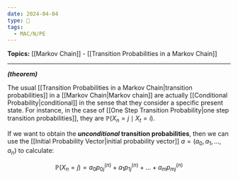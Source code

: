 ```yaml
---
date: 2024-04-04
type: 🧠
tags:
  - MAC/N/PE
---
```


**Topics:** [[Markov Chain]] - [[Transition Probabilities in a Markov Chain]]

---

_**(theorem)**_

The usual [[Transition Probabilities in a Markov Chain|transition probabilities]] in a [[Markov Chain|Markov chain]] are actually [[Conditional Probability|conditional]] in the sense that they consider a specific present state. For instance, in the case of [[One Step Transition Probability|one step transition probabilities]], they are $\mathbb{P}\left( X_{n} = j \mid X_{t} = i \right)$.

If we want to obtain the **_unconditional_ transition probabilities**, then we can use the [[Initial Probability Vector|initial probability vector]] $a = \left( a_{0}, a_{1}, \dots, a_{n} \right)$ to calculate:

$$
\mathbb{P}\left( X_{n} = j \right) = a_{0} p_{0j}^{(n)} + a_{1} p_{1j}^{(n)} + \dots + a_{m} p_{mj}^{(n)}
$$
